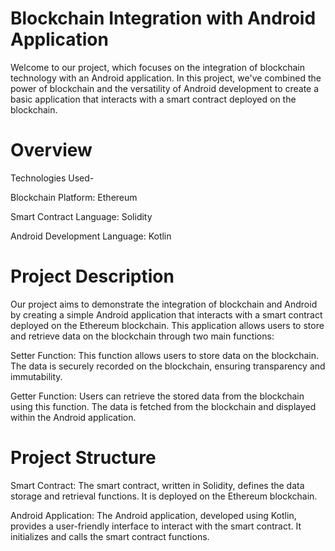 # Blockchain Integration with Android Application
Welcome to our project, which focuses on the integration of blockchain technology with an Android application. In this project, we've combined the power of blockchain and the versatility of Android development to create a basic application that interacts with a smart contract deployed on the blockchain.

# Overview
Technologies Used- 

Blockchain Platform: Ethereum

Smart Contract Language: Solidity

Android Development Language: Kotlin

# Project Description
Our project aims to demonstrate the integration of blockchain and Android by creating a simple Android application that interacts with a smart contract deployed on the Ethereum blockchain. This application allows users to store and retrieve data on the blockchain through two main functions:

Setter Function: This function allows users to store data on the blockchain. The data is securely recorded on the blockchain, ensuring transparency and immutability.

Getter Function: Users can retrieve the stored data from the blockchain using this function. The data is fetched from the blockchain and displayed within the Android application.

# Project Structure
Smart Contract: The smart contract, written in Solidity, defines the data storage and retrieval functions. It is deployed on the Ethereum blockchain.

Android Application: The Android application, developed using Kotlin, provides a user-friendly interface to interact with the smart contract. It initializes and calls the smart contract functions.
